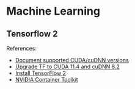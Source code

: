# Machine Learning

## Tensorflow 2

References:

- [Document supported CUDA/cuDNN versions](https://github.com/tensorflow/tensorflow/issues/57000)
- [Upgrade TF to CUDA 11.4 and cuDNN 8.2](https://github.com/tensorflow/tensorflow/issues/51659)
- [Install TensorFlow 2](https://www.tensorflow.org/install)
- [NVIDIA Container Toolkit](https://github.com/NVIDIA/nvidia-docker)
